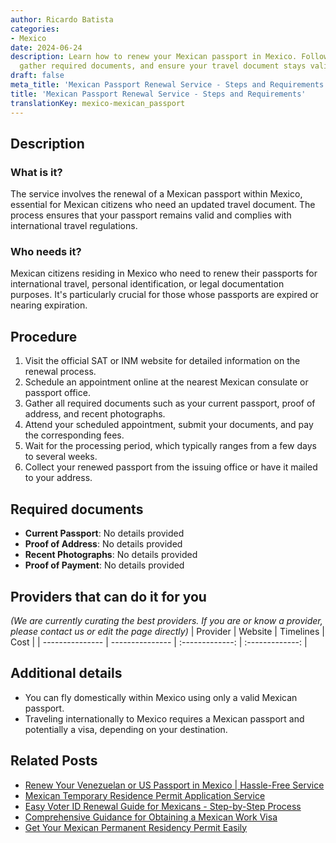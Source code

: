 ```yaml
---
author: Ricardo Batista
categories:
- Mexico
date: 2024-06-24
description: Learn how to renew your Mexican passport in Mexico. Follow the steps,
  gather required documents, and ensure your travel document stays valid.
draft: false
meta_title: 'Mexican Passport Renewal Service - Steps and Requirements'
title: 'Mexican Passport Renewal Service - Steps and Requirements'
translationKey: mexico-mexican_passport
---
```



## Description
### What is it?
The service involves the renewal of a Mexican passport within Mexico, essential for Mexican citizens who need an updated travel document. The process ensures that your passport remains valid and complies with international travel regulations.

### Who needs it?
Mexican citizens residing in Mexico who need to renew their passports for international travel, personal identification, or legal documentation purposes. It's particularly crucial for those whose passports are expired or nearing expiration.

## Procedure

1. Visit the official SAT or INM website for detailed information on the renewal process.
2. Schedule an appointment online at the nearest Mexican consulate or passport office.
3. Gather all required documents such as your current passport, proof of address, and recent photographs.
4. Attend your scheduled appointment, submit your documents, and pay the corresponding fees.
5. Wait for the processing period, which typically ranges from a few days to several weeks.
6. Collect your renewed passport from the issuing office or have it mailed to your address.


## Required documents

- **Current Passport**: No details provided
- **Proof of Address**: No details provided
- **Recent Photographs**: No details provided
- **Proof of Payment**: No details provided


## Providers that can do it for you
_(We are currently curating the best providers. If you are or know a provider, please contact us or edit the page directly)_
| Provider        |     Website     |     Timelines    |       Cost      |
| --------------- | --------------- |  :-------------: | :-------------: |

## Additional details

- You can fly domestically within Mexico using only a valid Mexican passport.
- Traveling internationally to Mexico requires a Mexican passport and potentially a visa, depending on your destination.

## Related Posts

- [Renew Your Venezuelan or US Passport in Mexico | Hassle-Free Service](https://tramitit.com/english/guides/mexico/passport_renewal/)
- [Mexican Temporary Residence Permit Application Service](https://tramitit.com/english/guides/mexico/temporary_residence_permit/)
- [Easy Voter ID Renewal Guide for Mexicans - Step-by-Step Process](https://tramitit.com/english/guides/mexico/voter_id_renewal/)
- [Comprehensive Guidance for Obtaining a Mexican Work Visa](https://tramitit.com/english/guides/mexico/work_visa_processing/)
- [Get Your Mexican Permanent Residency Permit Easily](https://tramitit.com/english/guides/mexico/permanent_residence_permit/)